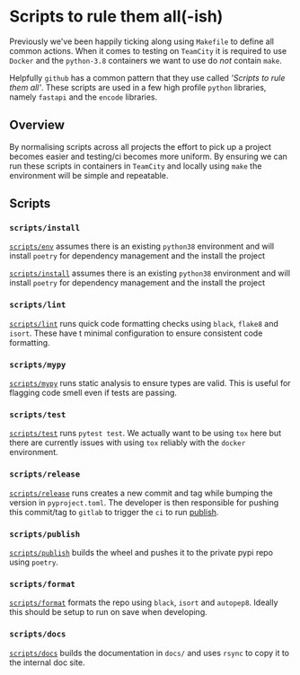 # Scripts to rule them all(-ish)

Previously we've been happily ticking along using `Makefile` to define all common actions. When it comes to testing on `TeamCity` it is required to use `Docker` and the `python-3.8` containers we want to use do _not_ contain `make`.

Helpfully `github` has a common pattern that they use called _'Scripts to rule them all'_. These scripts are used in a few high profile `python` libraries, namely `fastapi` and the `encode` libraries.

## Overview

By normalising scripts across all projects the effort to pick up a project becomes easier
and testing/ci becomes more uniform. By ensuring we can run these scripts in containers
in `TeamCity` and locally using `make` the environment will be simple and repeatable.

## Scripts

### `scripts/install`

[`scripts/env`](env) assumes there is an existing `python38` environment and will install `poetry`
for dependency management and the install the project

[`scripts/install`](install) assumes there is an existing `python38` environment and will install `poetry`
for dependency management and the install the project

### `scripts/lint`

[`scripts/lint`](lint) runs quick code formatting checks using `black`, `flake8` and `isort`. These have
t minimal configuration to ensure consistent code formatting.

### `scripts/mypy`

[`scripts/mypy`](mypy) runs static analysis to ensure types are valid. This is useful for flagging code
smell even if tests are passing.

### `scripts/test`

[`scripts/test`](test) runs `pytest test`. We actually want to be using `tox` here but there are currently issues with using
`tox` reliably with the `docker` environment.

### `scripts/release`

[`scripts/release`](release) runs creates a new commit and tag while bumping the version in `pyproject.toml`.
The developer is then responsible for pushing this commit/tag to `gitlab` to trigger the `ci` to run [publish](#scripts-publish).


### `scripts/publish`

[`scripts/publish`](publish) builds the wheel and pushes it to the private pypi repo using `poetry`.

### `scripts/format`

[`scripts/format`](format) formats the repo using `black`, `isort` and `autopep8`. Ideally this should be setup to run on save when developing.

### `scripts/docs`

[`scripts/docs`](docs) builds the documentation in `docs/` and uses `rsync` to copy it to the internal doc site.
